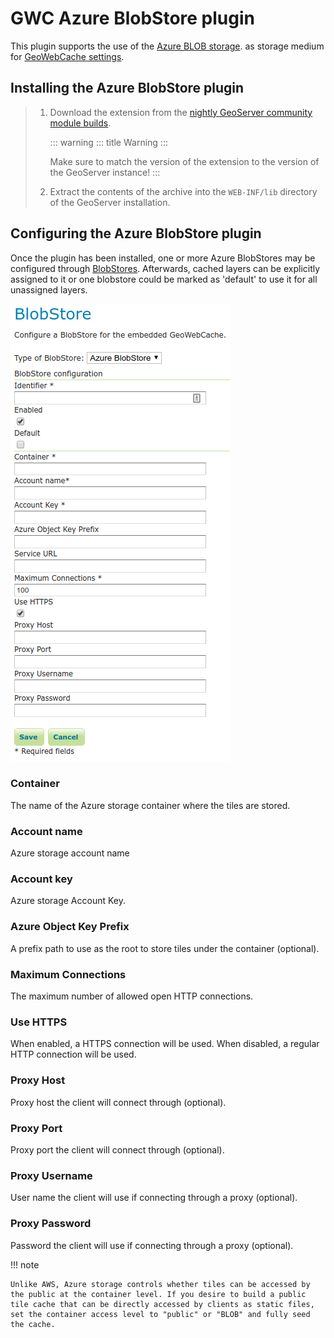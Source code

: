 # GWC Azure BlobStore plugin

This plugin supports the use of the [Azure BLOB storage](https://azure.microsoft.com/services/storage/blobs/). as storage medium for [GeoWebCache settings](../../geowebcache/webadmin/index.md).

## Installing the Azure BlobStore plugin

> 1.  Download the extension from the [nightly GeoServer community module builds](https://build.geoserver.org/geoserver/main/community-latest/).
>
>     ::: warning
>     ::: title
>     Warning
>     :::
>
>     Make sure to match the version of the extension to the version of the GeoServer instance!
>     :::
>
> 2.  Extract the contents of the archive into the `WEB-INF/lib` directory of the GeoServer installation.

## Configuring the Azure BlobStore plugin

Once the plugin has been installed, one or more Azure BlobStores may be configured through [BlobStores](../../geowebcache/webadmin/blobstores.md). Afterwards, cached layers can be explicitly assigned to it or one blobstore could be marked as 'default' to use it for all unassigned layers.

![](img/azureblobstore.png)

### Container

The name of the Azure storage container where the tiles are stored.

### Account name

Azure storage account name

### Account key

Azure storage Account Key.

### Azure Object Key Prefix

A prefix path to use as the root to store tiles under the container (optional).

### Maximum Connections

The maximum number of allowed open HTTP connections.

### Use HTTPS

When enabled, a HTTPS connection will be used. When disabled, a regular HTTP connection will be used.

### Proxy Host

Proxy host the client will connect through (optional).

### Proxy Port

Proxy port the client will connect through (optional).

### Proxy Username

User name the client will use if connecting through a proxy (optional).

### Proxy Password

Password the client will use if connecting through a proxy (optional).

!!! note

    Unlike AWS, Azure storage controls whether tiles can be accessed by the public at the container level. If you desire to build a public tile cache that can be directly accessed by clients as static files, set the container access level to "public" or "BLOB" and fully seed the cache.
